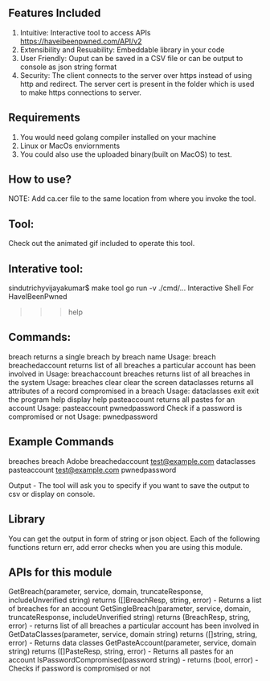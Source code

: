 
Features Included
-----------------
1) Intuitive: Interactive tool to access APIs https://haveibeenpwned.com/API/v2 
2) Extensibility and Resuability: Embeddable library in your code
3) User Friendly: Ouput can be saved in a CSV file or can be output to console as json string format
4) Security: The client connects to the server over https instead of using http and redirect. The server cert is present in the folder which is used to make https connections to server.

Requirements
------------
1) You would need golang compiler installed on your machine
2) Linux or MacOs enviornments
3) You could also use the uploaded binary(built on MacOS) to test.


How to use?
----------

NOTE: Add ca.cer file to the same location from where you invoke the tool.

Tool:
----
Check out the animated gif included to operate this tool.

Interative tool:
---------------
sindutrichyvijayakumar$ make tool
go run -v ./cmd/...
Interactive Shell For HaveIBeenPwned
>>> help

Commands:
---------
  breach               returns a single breach by breach name
                       Usage: breach <domain-name>
  breachedaccount      returns list of all breaches a particular account has been involved in
                       Usage: breachaccount <account>
  breaches             returns list of all breaches in the system
                       Usage: breaches
  clear                clear the screen
  dataclasses          returns all attributes of a record compromised in a breach
                       Usage: dataclasses
  exit                 exit the program
  help                 display help
  pasteaccount         returns all pastes for an account
                       Usage: pasteaccount <email-address>
  pwnedpassword        Check if a password is compromised or not
                       Usage: pwnedpassword

Example Commands
----------------
breaches
breach Adobe
breachedaccount test@example.com
dataclasses
pasteaccount test@example.com
pwnedpassword


Output - The tool will ask you to specify if you want to save the output to csv or display on console.

Library
--------
You can get the output in form of string or json object. Each of the following functions return err, add error checks when you are using this module.

APIs for this module
-------------------
GetBreach(parameter, service, domain, truncateResponse, includeUnverified string) returns ([]BreachResp, string, error) - Returns a list of breaches for an account
GetSingleBreach(parameter, service, domain, truncateResponse, includeUnverified string)  returns (BreachResp, string, error) - returns list of all breaches a particular account has been involved in
GetDataClasses(parameter, service, domain string) returns ([]string, string, error) - Returns data classes
GetPasteAccount(parameter, service, domain string) returns ([]PasteResp, string, error) - Returns all pastes for an account
IsPasswordCompromised(password string) - returns (bool, error) - Checks if password is compromised or not
